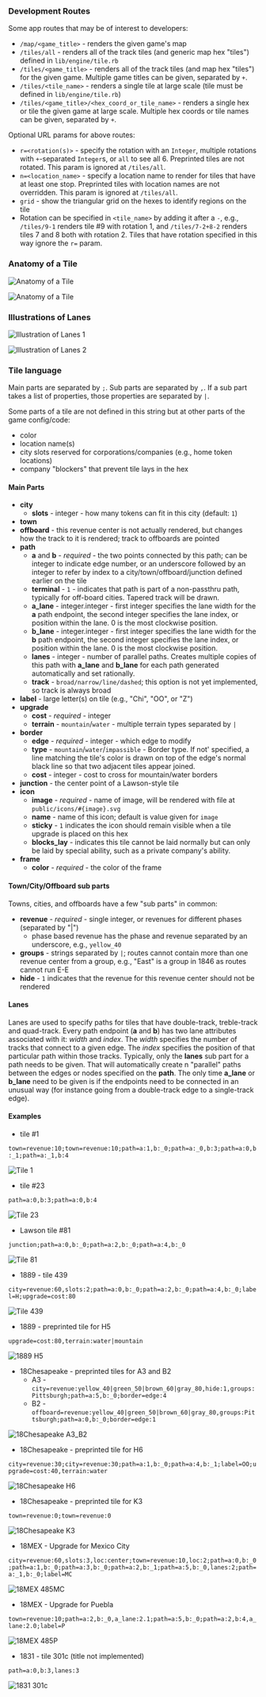 ### Development Routes

Some app routes that may be of interest to developers:

* `/map/<game_title>` - renders the given game's map
* `/tiles/all` - renders all of the track tiles (and generic map hex "tiles")
  defined in `lib/engine/tile.rb`
* `/tiles/<game_title>` - renders all of the track tiles (and map hex "tiles")
  for the given game. Multiple game titles can be given, separated by `+`.
* `/tiles/<tile_name>` - renders a single tile at large scale (tile must be
  defined in `lib/engine/tile.rb`)
* `/tiles/<game_title>/<hex_coord_or_tile_name>` - renders a single hex or tile
  the given game at large scale. Multiple hex coords or tile names can be given,
  separated by `+`.

Optional URL params for above routes:

* `r=<rotation(s)>` - specify the rotation with an `Integer`, multiple rotations
    with `+`-separated `Integer`s, or `all` to see all 6. Preprinted tiles are
    not rotated. This param is ignored at `/tiles/all`.
* `n=<location_name>` - specify a location name to render for tiles that have at
    least one stop. Preprinted tiles with location names are not
    overridden. This param is ignored at `/tiles/all`.
* `grid` - show the triangular grid on the hexes to identify regions on the tile
* Rotation can be specified in `<tile_name>` by adding it after a `-`, e.g.,
  `/tiles/9-1` renders tile #9 with rotation 1, and `/tiles/7-2+8-2` renders
  tiles 7 and 8 both with rotation 2. Tiles that have rotation specified in this
  way ignore the `r=` param.

### Anatomy of a Tile

![Anatomy of a Tile](/public/images/tile_anatomy_flat.png?raw=true "Anatomy of a Flat Tile")


![Anatomy of a Tile](/public/images/tile_anatomy_pointy.png?raw=true "Anatomy of a Pointy Tile")

### Illustrations of Lanes

![Illustration of Lanes 1](/public/images/lane_widths.png?raw=true "Examples of lane widths")

![Illustration of Lanes 2](/public/images/lanes_small.png?raw=true "Examples of lane connections")

### Tile language

Main parts are separated by `;`. Sub parts are separated by `,`. If a sub part
takes a list of properties, those properties are separated by `|`.

Some parts of a tile are not defined in this string but at other parts of the
game config/code:

* color
* location name(s)
* city slots reserved for corporations/companies (e.g., home token locations)
* company "blockers" that prevent tile lays in the hex

#### Main Parts

- **city**
    - **slots** - integer - how many tokens can fit in this city (default: `1`)
- **town**
- **offboard** - this revenue center is not actually rendered, but changes how
  the track to it is rendered; track to offboards are pointed
- **path**
    - **a** and **b** - *required* - the two points connected by this path; can
      be integer to indicate edge number, or an underscore followed by an
      integer to refer by index to a city/town/offboard/junction defined earlier
      on the tile
    - **terminal** - `1` - indicates that path is part of a non-passthru path, typically for off-board cities. Tapered track will be drawn.
    - **a\_lane** - integer.integer - first integer specifies the lane width for the **a** path endpoint, the second integer specifies the lane index, or position within the lane. 0 is the most clockwise position.
    - **b\_lane** - integer.integer - first integer specifies the lane width for the **b** path endpoint, the second integer specifies the lane index, or position within the lane. 0 is the most clockwise position.
    - **lanes** - integer - number of parallel paths. Creates multiple copies of this path with **a\_lane** and **b\_lane** for each path generated automatically and set rationally.
    - **track** - `broad/narrow/line/dashed`; this option is not yet implemented, so track is always broad
- **label** - large letter(s) on tile (e.g., "Chi", "OO", or "Z")
- **upgrade**
    - **cost** - *required* - integer
    - **terrain** - `mountain`/`water` - multiple terrain types separated by `|`
- **border**
    - **edge** - *required* - integer - which edge to modify
    - **type** - `mountain`/`water`/`impassible` - Border type. If not'
      specified, a line matching the tile's color is drawn on top of the edge's
      normal black line so that two adjacent tiles appear joined.
    - **cost** - integer - cost to cross for mountain/water borders
- **junction** - the center point of a Lawson-style tile
- **icon**
    - **image** - *required* - name of image, will be rendered with file at
      `public/icons/#{image}.svg`
    - **name** - name of this icon; default is value given for `image`
    - **sticky** - `1` indicates the icon should remain visible when a tile
      upgrade is placed on this hex
    - **blocks_lay** - indicates this tile cannot be laid normally
      but can only be laid by special ability, such as a private company's ability.
- **frame**
    - **color** - *required* - the color of the frame

#### Town/City/Offboard sub parts

Towns, cities, and offboards have a few "sub parts" in common:

- **revenue** - *required* - single integer, or revenues for different phases
  (separated by "|")
    - phase based revenue has the phase and revenue separated by an underscore,
      e.g., `yellow_40`
- **groups** - strings separated by `|`; routes cannot contain more than one
  revenue center from a group, e.g., "East" is a group in 1846 as routes cannot run E-E
- **hide** - `1` indicates that the revenue for this revenue center should not be rendered

#### Lanes

Lanes are used to specify paths for tiles that have double-track, treble-track and quad-track. Every
path endpoint (**a** and **b**) has two lane attributes associated with it: *width* and *index*. The
*width* specifies the number of tracks that connect to a given edge. The *index* specifies the position
of that particular path within those tracks. Typically, only the **lanes** sub part for a path needs to
be given. That will automatically create n "parallel" paths between the edges or nodes specified on
the **path**. The only time **a\_lane** or **b\_lane** need to be given is if the endpoints need to be
connected in an unusual way (for instance going from a double-track edge to a single-track edge).

#### Examples

* tile #1

`town=revenue:10;town=revenue:10;path=a:1,b:_0;path=a:_0,b:3;path=a:0,b:_1;path=a:_1,b:4`

![Tile 1](/public/images/tile_1.png?raw=true "Tile 1")

* tile #23

`path=a:0,b:3;path=a:0,b:4`

![Tile 23](/public/images/tile_23.png?raw=true "Tile 23")

* Lawson tile #81

`junction;path=a:0,b:_0;path=a:2,b:_0;path=a:4,b:_0`

![Tile 81](/public/images/tile_81.png?raw=true "Tile 81")

* 1889 - tile 439

`city=revenue:60,slots:2;path=a:0,b:_0;path=a:2,b:_0;path=a:4,b:_0;label=H;upgrade=cost:80`

![Tile 439](/public/images/tile_1889_439.png?raw=true "Tile 439")

* 1889 - preprinted tile for H5

`upgrade=cost:80,terrain:water|mountain`

![1889 H5](/public/images/tile_1889_H5.png?raw=true "1889 H5")

* 18Chesapeake - preprinted tiles for A3 and B2
    * A3 - `city=revenue:yellow_40|green_50|brown_60|gray_80,hide:1,groups:Pittsburgh;path=a:5,b:_0;border=edge:4`
    * B2 - `offboard=revenue:yellow_40|green_50|brown_60|gray_80,groups:Pittsburgh;path=a:0,b:_0;border=edge:1`

![18Chesapeake A3_B2](/public/images/tile_18Chesapeake_A3_B2.png?raw=true "18Chesapeake A3_B2")

* 18Chesapeake - preprinted tile for H6

`city=revenue:30;city=revenue:30;path=a:1,b:_0;path=a:4,b:_1;label=OO;upgrade=cost:40,terrain:water`

![18Chesapeake H6](/public/images/tile_18Chesapeake_H6.png?raw=true "18Chesapeake H6")

* 18Chesapeake - preprinted tile for K3

`town=revenue:0;town=revenue:0`

![18Chesapeake K3](/public/images/tile_18Chesapeake_K3.png?raw=true "18Chesapeake K3")

* 18MEX - Upgrade for Mexico City 

`city=revenue:60,slots:3,loc:center;town=revenue:10,loc:2;path=a:0,b:_0;path=a:1,b:_0;path=a:3,b:_0;path=a:2,b:_1;path=a:5,b:_0,lanes:2;path=a:_1,b:_0;label=MC`

![18MEX 485MC](/public/images/tile_18MEX_485MC.png?raw=true "18MEX 485MC")

* 18MEX - Upgrade for Puebla

`town=revenue:10;path=a:2,b:_0,a_lane:2.1;path=a:5,b:_0;path=a:2,b:4,a_lane:2.0;label=P`

![18MEX 485P](/public/images/tile_18MEX_485P.png?raw=true "18MEX 485P")

* 1831 - tile 301c (title not implemented)

`path=a:0,b:3,lanes:3`

![1831 301c](/public/images/tile_1831_301c.png?raw=true "1831 301c")
